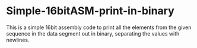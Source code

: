 # Simple-16bitASM-print-in-binary

This is a simple 16bit assembly code to print all the elements from the given sequence in the data segment out in binary, separating the values with newlines.
